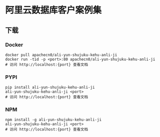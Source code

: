 # 阿里云数据库客户案例集

## 下载

### Docker

```
docker pull apachecn0/ali-yun-shujuku-kehu-anli-ji
docker run -tid -p <port>:80 apachecn0/ali-yun-shujuku-kehu-anli-ji
# 访问 http://localhost:{port} 查看文档
```

### PYPI

```
pip install ali-yun-shujuku-kehu-anli-ji
ali-yun-shujuku-kehu-anli-ji <port>
# 访问 http://localhost:{port} 查看文档
```

### NPM

```
npm install -g ali-yun-shujuku-kehu-anli-ji
ali-yun-shujuku-kehu-anli-ji <port>
# 访问 http://localhost:{port} 查看文档
```